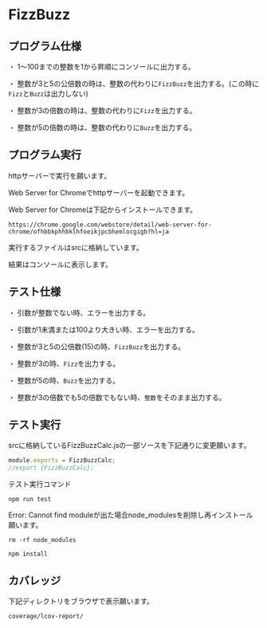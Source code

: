 # FizzBuzz

## プログラム仕様

・ 1〜100までの整数を1から昇順にコンソールに出力する。

・ 整数が3と5の公倍数の時は、整数の代わりに`FizzBuzz`を出力する。(この時に`Fizz`と`Buzz`は出力しない)

・ 整数が3の倍数の時は、整数の代わりに`Fizz`を出力する。

・ 整数が5の倍数の時は、整数の代わりに`Buzz`を出力する。

## プログラム実行

httpサーバーで実行を願います。

Web Server for Chromeでhttpサーバーを起動できます。

Web Server for Chromeは下記からインストールできます。

```
https://chrome.google.com/webstore/detail/web-server-for-chrome/ofhbbkphhbklhfoeikjpcbhemlocgigb?hl=ja
```

実行するファイルはsrcに格納しています。

結果はコンソールに表示します。


## テスト仕様

・ 引数が整数でない時、エラーを出力する。

・ 引数が1未満または100より大きい時、エラーを出力する。

・ 整数が3と5の公倍数(15)の時、`FizzBuzz`を出力する。

・ 整数が3の時、`Fizz`を出力する。

・ 整数が5の時、`Buzz`を出力する。

・ 整数が3の倍数でも5の倍数でもない時、`整数`をそのまま出力する。

## テスト実行

srcに格納しているFizzBuzzCalc.jsの一部ソースを下記通りに変更願います。

```javascript
module.exports = FizzBuzzCalc;
//export {FizzBuzzCalc};
```
  
テスト実行コマンド 

```
npm run test
```

Error: Cannot find moduleが出た場合node_modulesを削除し再インストール願います。

```
rm -rf node_modules
```

```
npm install 
```

## カバレッジ

下記ディレクトリをブラウザで表示願います。

```
coverage/lcov-report/
```
